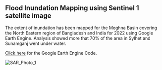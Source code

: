 ## Flood Inundation Mapping using Sentinel 1 satellite image
The extent of inundation has been mapped for the Meghna Basin covering the North Eastern region of Bangladesh and India for 2022 using Google Earth Engine. 
Analysis showed more that 70% of the area in Sylhet and Sunamganj went under water. 

[Click here](https://code.earthengine.google.com/?scriptPath=users%2Fahmedhossain100%2FTerm_Paper%3ASylhet_16) for the Google Earth Engine Code.   


![SAR_Photo_1](https://github.com/ahmedhossain100/Flood-Inundation/assets/72346575/7cbf013a-4133-4932-abaa-e5bd8b9a1c6a)

